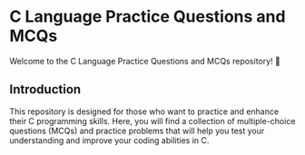 # C Language Practice Questions and MCQs

Welcome to the C Language Practice Questions and MCQs repository! 🎉

## Introduction

This repository is designed for those who want to practice and enhance their C programming skills. Here, you will find a collection of multiple-choice questions (MCQs) and practice problems that will help you test your understanding and improve your coding abilities in C.
